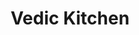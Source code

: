 ---
layout: project
slug: vedic-kitchen
title: Vedic Kitchen
title_html: Vedic<br>Kitchen
description_html: For this project, our goal was to engage prospective clients and bolster their SEO efforts. As a personal chef, they customized their programs and prices to suit individual client requirements, working within the confines of a modest budget. Their brand strategy revolved around conveying a modern and elegant interpretation of ancient Ayurvedic nutritional therapy.<br><br>To fulfill their goal of attracting and engaging clients, we implemented the following.<br><br><ul><li>Crafted three distinct offerings to captivate and inspire visitors, enticing them to collaborate with the client.</li><li>Formulated an effective SEO strategy to draw in new clients actively searching for a personal chef.</li><li>Incorporated inviting calls-to-action throughout the site, facilitating direct contact with the client. This allows the client to gain insight into their specific needs and tailor personalized packages and pricing accordingly.</li><li>Designed a modern one-page website that conveys all essential information while staying within the constraints of their budget.</li>The result? A stunning digital culinary showcase that perfectly complements the client's modern twist on Ayurvedic nutritional therapy. An efficient one-page website with powerful SEO, inviting clients to connect with the client—all achieved while staying comfortably within their budget.
featured-image: /images/portfolio-projects/vedic-kitchen/vedic-kitchen-featured-image.jpg
gallery: 
  - image: /images/portfolio-projects/vedic-kitchen/vedic-kitchen-mobile.jpg
    alt-text: Mobile View of Vedic Kitchen's Site
  - image: /images/portfolio-projects/vedic-kitchen/vedic-kitchen-laptop.jpg
    alt-text: Laptop View of Vedic Kitchen's Site
  - image: /images/portfolio-projects/vedic-kitchen/vedic-kitchen-tablet-alt.jpg
    alt-text: Stylish Desk Space
domain: https://vedickitchen.samkalpacreative.com
seo: 
  title: Personal Chef Website
  description: Discover our approach to this Personal Chef website project, featuring a one-page website, calls-to-actions to connect with the client, and an image gallery to showcase their work.
  keywords: Personal Chef Website Design, Personal Chef Website Development, One Page Website, Splash Page Website Design
  social_image: /images/portfolio-projects/vedic-kitchen/vedic-kitchen-laptop.jpg
  hide-from-google: false
---